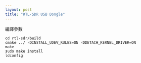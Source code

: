 ```yaml
---
layout: post
title: "RTL-SDR USB Dongle"
---
```


編譯參數

	cd rtl-sdr/build
	cmake ../ -DINSTALL_UDEV_RULES=ON -DDETACH_KERNEL_DRIVER=ON
	make
	sudo make install
	ldconfig

